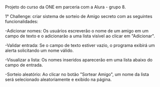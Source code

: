 Projeto do curso da ONE em parceria com a Alura - grupo 8.

1° Challenge: criar sistema de sorteio de Amigo secreto com as seguintes funcionalidades:
 
-Adicionar nomes: Os usuários escreverão o nome de um amigo em um campo de texto e o adicionarão a uma lista visível ao clicar em "Adicionar".

-Validar entrada: Se o campo de texto estiver vazio, o programa exibirá um alerta solicitando um nome válido.

-Visualizar a lista: Os nomes inseridos aparecerão em uma lista abaixo do campo de entrada.

-Sorteio aleatório: Ao clicar no botão "Sortear Amigo", um nome da lista será selecionado aleatoriamente e exibido na página.
